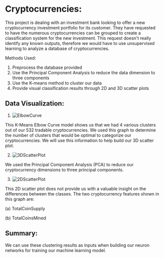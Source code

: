 # Cryptocurrencies: 

This project is dealing with an investment bank looking to offer a new cryptocurrency investment portfolio for its customer. They have requested to have the numerous cryptocurrencies can be grouped to create a classification system for the new investment. This request doesn't really identify any known outputs, therefore we would have to use unsupervised learning to analyze a database of cryptocurrencies. 

Methods Used:
1. Preprocess the database provided
2. Use the Principal Component Analysis to reduce the data dimension to three components
3. Use the K-means method to cluster our data
4. Provide visual classification results through 2D and 3D scatter plots


## Data Visualization: 


1. ![ElbowCurve](https://i.ibb.co/Kx3q63X/K-Means-Elbow-Curve.png) 

This K-Means Elbow Curve model shows us that we had 4 various clusters out of our 532 tradable cryptocurrencies. We used this graph to determine the  number of clusters that would be optimal to categorize our cryptocurrencies. We will use this information to help build our 3D scatter plot. 


2. ![3DScatterPlot](https://i.ibb.co/7C1HdLt/3-D-Scatter-Plot.png)

We used the Principal Component Analysis (PCA) to reduce our cryptocurrency dimensions to three principal components. 

3. ![2DScatterPlot](https://i.ibb.co/BwT1sjX/Tradable.png)

This 2D scatter plot does not provide us with a valuable insight on the differences between the classes. The two cryptocurrency features shown in this graph are: 

(a) TotalCoinSupply

(b) TotalCoinsMined

## Summary:
We can use these clustering results as inputs when building our neuron networks for training our machine learning model. 
